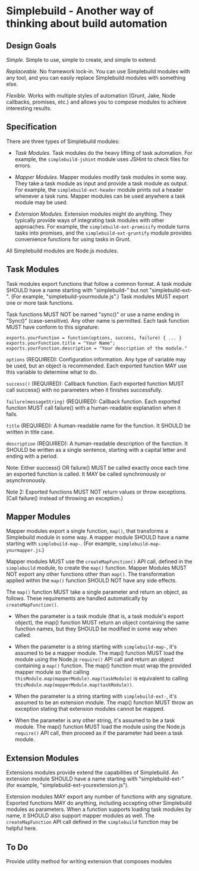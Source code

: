 Simplebuild - Another way of thinking about build automation
====================

Design Goals
-------

*Simple.* Simple to use, simple to create, and simple to extend.

*Replaceable.* No framework lock-in. You can use Simplebuild modules with any tool, and you can easily replace Simplebuild modules with something else.

*Flexible.* Works with multiple styles of automation (Grunt, Jake, Node callbacks, promises, etc.) and allows you to compose modules to achieve interesting results.


Specification
-------

There are three types of Simplebuild modules:

* *Task Modules*. Task modules do the heavy lifting of task automation. For example, the `simplebuild-jshint` module uses JSHint to check files for errors.

* *Mapper Modules*. Mapper modules modify task modules in some way. They take a task module as input and provide a task module as output. For example, the `simplebuild-ext-header` module prints out a header whenever a task runs. Mapper modules can be used anywhere a task module may be used.

* *Extension Modules*. Extension modules might do anything. They typically provide ways of integrating task modules with other approaches. For example, the `simplebuild-ext-promisify` module turns tasks into promises, and the `simplebuild-ext-gruntify` module provides convenience functions for using tasks in Grunt.

All Simplebuild modules are Node.js modules.


Task Modules
-------

Task modules export functions that follow a common format. A task module SHOULD have a name starting with "simplebuild-" but not "simplebuild-ext-". (For example, "simplebuild-yourmodule.js".) Task modules MUST export one or more task functions.

Task functions MUST NOT be named "sync()" or use a name ending in "Sync()" (case-sensitive). Any other name is permitted. Each task function MUST have conform to this signature:

    exports.yourFunction = function(options, success, failure) { ... }
    exports.yourFunction.title = "Your Name";
    exports.yourFunction.description = "Your description of the module."

`options` (REQUIRED): Configuration information. Any type of variable may be used, but an object is recommended. Each exported function MAY use this variable to determine what to do.

`success()` (REQUIRED): Callback function. Each exported function MUST call success() with no parameters when it finishes successfully.

`failure(messageString)` (REQUIRED): Callback function. Each exported function MUST call failure() with a human-readable explanation when it fails.

`title` (REQUIRED): A human-readable name for the function. It SHOULD be written in title case.

`description` (REQUIRED): A human-readable description of the function. It SHOULD be written as a single sentence, starting with a capital letter and ending with a period.

Note: Either success() OR failure() MUST be called exactly once each time an exported function is called. It MAY be called synchronously or asynchronously.

Note 2: Exported functions MUST NOT return values or throw exceptions. (Call failure() instead of throwing an exception.)


Mapper Modules
------

Mapper modules export a single function, `map()`, that transforms a Simplebuild module in some way. A mapper module SHOULD have a name starting with `simplebuild-map-`. (For example, `simplebuild-map-yourmapper.js`.)

Mapper modules MUST use the `createMapFunction()` API call, defined in the `simplebuild` module, to create the `map()` function. Mapper Modules MUST NOT export any other functions other than `map()`. The transformation applied within the `map()` function SHOULD NOT have any side effects.

The `map()` function MUST take a single parameter and return an object, as follows. These requirements are handled automatically by `createMapFunction()`.

* When the parameter is a task module (that is, a task module's export object), the map() function MUST return an object containing the same function names, but they SHOULD be modified in some way when called.

* When the parameter is a string starting with `simplebuild-map-`, it's assumed to be a mapper module. The map() function MUST load the module using the Node.js `require()` API call and return an object containing a `map()` function. The map() function must wrap the provided mapper module so that calling `thisModule.map(mapperModule).map(taskModule)` is equivalent to calling `thisModule.map(mapperModule.map(taskModule))`.

* When the parameter is a string starting with `simplebuild-ext-`, it's assumed to be an extension module. The map() function MUST throw an exception stating that extension modules cannot be mapped.

* When the parameter is any other string, it's assumed to be a task module. The map() function MUST load the module using the Node.js `require()` API call, then proceed as if the parameter had been a task module.


Extension Modules
------

Extensions modules provide extend the capabilities of Simplebuild. An extension module SHOULD have a name starting with "simplebuild-ext-" (for example, "simplebuild-ext-yourextension.js").

Extension modules MAY export any number of functions with any signature. Exported functions MAY do anything, including accepting other Simplebuild modules as parameters. When a function supports loading task modules by name, it SHOULD also support mapper modules as well. The `createMapFunction` API call defined in the `simplebuild` function may be helpful here.


To Do
-----

Provide utility method for writing extension that composes modules